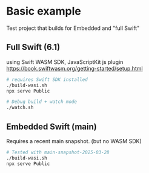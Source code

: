 # Basic example

Test project that builds for Embedded and "full Swift"

## Full Swift (6.1)

using Swift WASM SDK, JavaScriptKit js plugin
https://book.swiftwasm.org/getting-started/setup.html

```sh
# requires Swift SDK installed
./build-wasi.sh
npx serve Public
```

```sh
# Debug build + watch mode
./watch.sh
```

## Embedded Swift (main)
Requires a recent main snapshot. (but no WASM SDK)

```sh
# Tested with main-snapshot-2025-03-28
./build-wasi.sh
npx serve Public
```